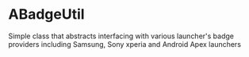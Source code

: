 ABadgeUtil
=============

Simple class that abstracts interfacing with various launcher's badge providers including Samsung, Sony xperia and Android Apex launchers